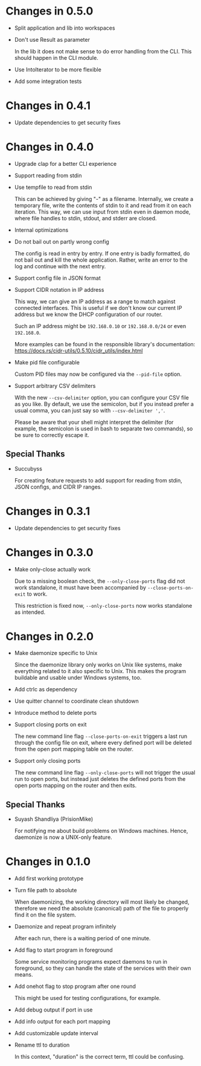 # Changes in 0.5.0

-   Split application and lib into workspaces

-   Don't use Result as parameter

    In the lib it does not make sense to do error handling from the CLI.
    This should happen in the CLI module.

-   Use IntoIterator to be more flexible

-   Add some integration tests

# Changes in 0.4.1

-   Update dependencies to get security fixes

# Changes in 0.4.0

-   Upgrade clap for a better CLI experience

-   Support reading from stdin

-   Use tempfile to read from stdin

    This can be achieved by giving "-" as a filename. Internally, we create
    a temporary file, write the contents of stdin to it and read from it on
    each iteration. This way, we can use input from stdin even in daemon
    mode, where file handles to stdin, stdout, and stderr are closed.

-   Internal optimizations

-   Do not bail out on partly wrong config

    The config is read in entry by entry. If one entry is badly formatted,
    do not bail out and kill the whole application. Rather, write an error
    to the log and continue with the next entry.

-   Support config file in JSON format

-   Support CIDR notation in IP address

    This way, we can give an IP address as a range to match against
    connected interfaces. This is useful if we don't know our current IP
    address but we know the DHCP configuration of our router.

    Such an IP address might be `192.168.0.10` or `192.168.0.0/24` or even
    `192.168.0`.

    More examples can be found in the responsible library's documentation:
    https://docs.rs/cidr-utils/0.5.10/cidr_utils/index.html

-   Make pid file configurable

    Custom PID files may now be configured via the `--pid-file` option.

-   Support arbitrary CSV delimiters

    With the new `--csv-delimiter` option, you can configure your CSV file
    as you like. By default, we use the semicolon, but if you instead prefer
    a usual comma, you can just say so with `--csv-delimiter ','`.

    Please be aware that your shell might interpret the delimiter (for
    example, the semicolon is used in bash to separate two commands), so be
    sure to correctly escape it.

## Special Thanks

-   Succubyss

    For creating feature requests to add support for reading from stdin, JSON
    configs, and CIDR IP ranges.

# Changes in 0.3.1

-   Update dependencies to get security fixes

# Changes in 0.3.0

-   Make only-close actually work

    Due to a missing boolean check, the `--only-close-ports` flag did not
    work standalone, it must have been accompanied by
    `--close-ports-on-exit` to work.

    This restriction is fixed now, `--only-close-ports` now works standalone
    as intended.

# Changes in 0.2.0

-   Make daemonize specific to Unix

    Since the daemonize library only works on Unix like systems, make
    everything related to it also specific to Unix. This makes the program
    buildable and usable under Windows systems, too.

-   Add ctrlc as dependency

-   Use quitter channel to coordinate clean shutdown

-   Introduce method to delete ports

-   Support closing ports on exit

    The new command line flag `--close-ports-on-exit` triggers a last run
    through the config file on exit, where every defined port will be
    deleted from the open port mapping table on the router.

-   Support only closing ports

    The new command line flag `--only-close-ports` will not trigger the
    usual run to open ports, but instead just deletes the defined ports from
    the open ports mapping on the router and then exits.

## Special Thanks

-   Suyash Shandliya (PrisionMike)

    For notifying me about build problems on Windows machines. Hence,
    daemonize is now a UNIX-only feature.

# Changes in 0.1.0

-   Add first working prototype

-   Turn file path to absolute

    When daemonizing, the working directory will most likely be changed,
    therefore we need the absolute (canonical) path of the file to properly
    find it on the file system.

-   Daemonize and repeat program infinitely

    After each run, there is a waiting period of one minute.

-   Add flag to start program in foreground

    Some service monitoring programs expect daemons to run in foreground, so
    they can handle the state of the services with their own means.

-   Add onehot flag to stop program after one round

    This might be used for testing configurations, for example.

-   Add debug output if port in use

-   Add info output for each port mapping

-   Add customizable update interval

-   Rename ttl to duration

    In this context, "duration" is the correct term, ttl could be confusing.
